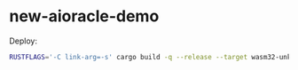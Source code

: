 # new-aioracle-demo

Deploy:

```bash
RUSTFLAGS='-C link-arg=-s' cargo build -q --release --target wasm32-unknown-unknown && wasm-opt -Os target/wasm32-unknown-unknown/release/merkle_proof_tree.wasm -o target/merkle_proof_tree.wasm
```